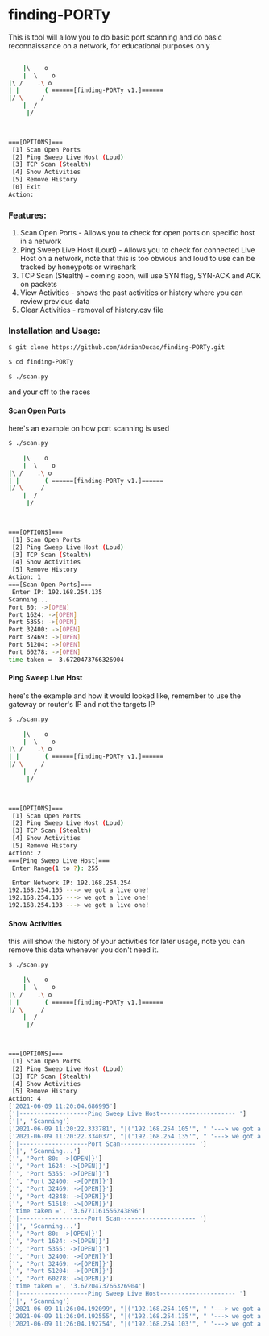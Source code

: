 # finding-PORTy
This is tool will allow you to do basic port scanning and do basic reconnaissance on a network, for educational purposes only
 
```bash
 
    |\    o
    |  \    o
|\ /    .\ o
| |       ( ======[finding-PORTy v1.]======
|/ \     /
    |  /
     |/
                    


===[OPTIONS]=== 
 [1] Scan Open Ports 
 [2] Ping Sweep Live Host (Loud) 
 [3] TCP Scan (Stealth) 
 [4] Show Activities 
 [5] Remove History
 [0] Exit
Action: 

```

### Features:
1. Scan Open Ports - Allows you to check for open ports on specific host in a network
2. Ping Sweep Live Host (Loud) - Allows you to check for connected Live Host on a network, note that this is too obvious and loud to use can be tracked by honeypots or wireshark
3. TCP Scan (Stealth) - coming soon, will use SYN flag, SYN-ACK and ACK on packets
4. View Activities - shows the past activities or history where you can review previous data
5. Clear Activities - removal of history.csv file

### Installation and Usage:
```bash
$ git clone https://github.com/AdrianDucao/finding-PORTy.git

$ cd finding-PORTy

$ ./scan.py

```
and your off to the races

#### Scan Open Ports
here's an example on how port scanning is used
```bash
$ ./scan.py
 
    |\    o
    |  \    o
|\ /    .\ o
| |       ( ======[finding-PORTy v1.]======
|/ \     /
    |  /
     |/
                    


===[OPTIONS]=== 
 [1] Scan Open Ports 
 [2] Ping Sweep Live Host (Loud) 
 [3] TCP Scan (Stealth) 
 [4] Show Activities 
 [5] Remove History
Action: 1 
===[Scan Open Ports]=== 
 Enter IP: 192.168.254.135
Scanning...
Port 80: ->[OPEN]
Port 1624: ->[OPEN]
Port 5355: ->[OPEN]
Port 32400: ->[OPEN]
Port 32469: ->[OPEN]
Port 51204: ->[OPEN]
Port 60278: ->[OPEN]
time taken =  3.6720473766326904

```

#### Ping Sweep Live Host
here's the example and how it would looked like, remember to use the gateway or router's IP and not the targets IP
```bash
$ ./scan.py
 
    |\    o
    |  \    o
|\ /    .\ o
| |       ( ======[finding-PORTy v1.]======
|/ \     /
    |  /
     |/
                    


===[OPTIONS]=== 
 [1] Scan Open Ports 
 [2] Ping Sweep Live Host (Loud) 
 [3] TCP Scan (Stealth) 
 [4] Show Activities 
 [5] Remove History
Action: 2
===[Ping Sweep Live Host]=== 
 Enter Range(1 to ?): 255

 Enter Network IP: 192.168.254.254
192.168.254.105 ---> we got a live one!
192.168.254.135 ---> we got a live one!
192.168.254.103 ---> we got a live one!

```

#### Show Activities
this will show the history of your activities for later usage, note you can remove this data whenever you don't need it.
```bash
$ ./scan.py
 
    |\    o
    |  \    o
|\ /    .\ o
| |       ( ======[finding-PORTy v1.]======
|/ \     /
    |  /
     |/
                    


===[OPTIONS]=== 
 [1] Scan Open Ports 
 [2] Ping Sweep Live Host (Loud) 
 [3] TCP Scan (Stealth) 
 [4] Show Activities 
 [5] Remove History
Action: 4
['2021-06-09 11:20:04.686995']
['|-------------------Ping Sweep Live Host--------------------- ']
['|', 'Scanning']
['2021-06-09 11:20:22.333781', "|('192.168.254.105'", " '---> we got a live one!')|"]
['2021-06-09 11:20:22.334037', "|('192.168.254.135'", " '---> we got a live one!')|"]
['|-------------------Port Scan--------------------- ']
['|', 'Scanning...']
['', 'Port 80: ->[OPEN]}']
['', 'Port 1624: ->[OPEN]}']
['', 'Port 5355: ->[OPEN]}']
['', 'Port 32400: ->[OPEN]}']
['', 'Port 32469: ->[OPEN]}']
['', 'Port 42848: ->[OPEN]}']
['', 'Port 51618: ->[OPEN]}']
['time taken =', '3.6771161556243896']
['|-------------------Port Scan--------------------- ']
['|', 'Scanning...']
['', 'Port 80: ->[OPEN]}']
['', 'Port 1624: ->[OPEN]}']
['', 'Port 5355: ->[OPEN]}']
['', 'Port 32400: ->[OPEN]}']
['', 'Port 32469: ->[OPEN]}']
['', 'Port 51204: ->[OPEN]}']
['', 'Port 60278: ->[OPEN]}']
['time taken =', '3.6720473766326904']
['|-------------------Ping Sweep Live Host--------------------- ']
['|', 'Scanning']
['2021-06-09 11:26:04.192099', "|('192.168.254.105'", " '---> we got a live one!')|"]
['2021-06-09 11:26:04.192555', "|('192.168.254.135'", " '---> we got a live one!')|"]
['2021-06-09 11:26:04.192754', "|('192.168.254.103'", " '---> we got a live one!')|"]

```
